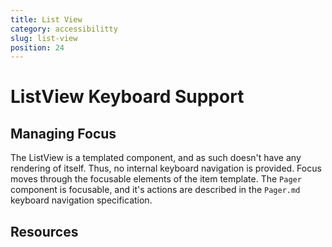 ```yaml
---
title: List View
category: accessibilitty
slug: list-view
position: 24
---
```

# ListView Keyboard Support

## Managing Focus

The ListView is a templated component, and as such doesn't have any rendering of itself. Thus, no internal keyboard navigation is provided.
Focus moves through the focusable elements of the item template.
The `Pager` component is focusable, and it's actions are described in the `Pager.md` keyboard navigation specification.

## Resources
